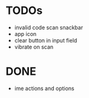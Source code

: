 # TODOs
- invalid code scan snackbar
- app icon
- clear button in input field
- vibrate on scan

# DONE
- ime actions and options
